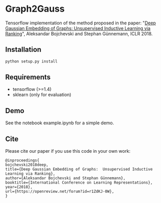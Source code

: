 # Graph2Gauss 

Tensorflow implementation of the method proposed in the paper:
"[Deep Gaussian Embedding of Graphs: Unsupervised Inductive Learning via Ranking](https://openreview.net/forum?id=r1ZdKJ-0W)", Aleksandar Bojchevski and Stephan Günnemann, ICLR 2018.

## Installation
```bash
python setup.py install
```

## Requirements
* tensorflow (>=1.4)
* sklearn (only for evaluation)

## Demo
See the notebook example.ipynb for a simple demo.

## Cite
Please cite our paper if you use this code in your own work:

```
@inproceedings{
bojchevski2018deep,
title={Deep Gaussian Embedding of Graphs:  Unsupervised Inductive Learning via Ranking},
author={Aleksandar Bojchevski and Stephan Günnemann},
booktitle={International Conference on Learning Representations},
year={2018},
url={https://openreview.net/forum?id=r1ZdKJ-0W},
}
```
